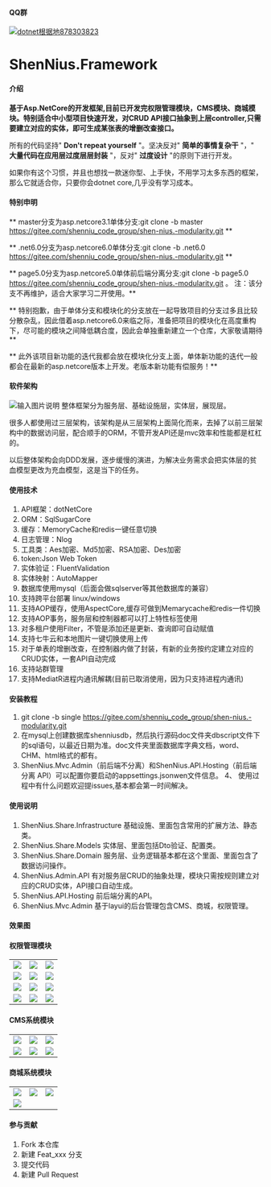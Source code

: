 #### QQ群
<a target="_blank" href="https://qm.qq.com/cgi-bin/qm/qr?k=IlNhUh4OZ4IS0fjt2O6b8HtjKuxiNY3I&jump_from=webapi"><img border="0" src="//pub.idqqimg.com/wpa/images/group.png" alt="dotnet根据地" title="dotnet根据地">878303823</a>
# ShenNius.Framework

#### 介绍

 **基于Asp.NetCore的开发框架,目前已开发完权限管理模块，CMS模块、商城模块。特别适合中小型项目快速开发，对CRUD API接口抽象到上层controller,只需要建立对应的实体，即可生成某张表的增删改查接口。** 
 
 所有的代码坚持" **Don't repeat yourself** "。坚决反对" **简单的事情复杂干** "，" **大量代码在应用层过度层层封装** "，反对" **过度设计** "的原则下进行开发。

 如果你有这个习惯，并且也想找一款迷你型、上手快，不用学习太多东西的框架，那么它就适合你，只要你会dotnet core,几乎没有学习成本。

#### 特别申明
 **  master分支为asp.netcore3.1单体分支:git clone -b master https://gitee.com/shenniu_code_group/shen-nius.-modularity.git  ** 

 ** .net6.0分支为asp.netcore6.0单体分支:git clone -b .net6.0 https://gitee.com/shenniu_code_group/shen-nius.-modularity.git  **

 ** page5.0分支为asp.netcore5.0单体前后端分离分支:git clone -b page5.0 https://gitee.com/shenniu_code_group/shen-nius.-modularity.git   。 注：该分支不再维护，适合大家学习二开使用。**  

 ** 特别抱歉，由于单体分支和模块化的分支放在一起导致项目的分支过多且比较分散杂乱，因此借着asp.netcore6.0来临之际，准备把项目的模块化在高度重构下，尽可能的模块之间降低耦合度，因此会单独重新建立一个仓库，大家敬请期待** 


 ** 此外该项目新功能的迭代我都会放在模块化分支上面，单体新功能的迭代一般都会在最新的asp.netcore版本上开发。老版本新功能有偿服务！** 

#### 软件架构
![输入图片说明](https://images.gitee.com/uploads/images/2021/1109/172453_89cc7f93_1173871.jpeg "项目架构图.jpg")
 整体框架分为服务层、基础设施层，实体层，展现层。

 很多人都使用过三层架构，该架构是从三层架构上面简化而来，去掉了以前三层架构中的数据访问层，配合顺手的ORM，不管开发API还是mvc效率和性能都是杠杠的。

 以后整体架构会向DDD发展，逐步缓慢的演进，为解决业务需求会把实体层的贫血模型更改为充血模型，这是当下的任务。


#### 使用技术

1. API框架：dotNetCore 
2. ORM：SqlSugarCore 
3. 缓存：MemoryCache和redis一键任意切换
4. 日志管理：Nlog
5. 工具类：Aes加密、Md5加密、RSA加密、Des加密  
6. token:Json Web Token
7. 实体验证：FluentValidation
8. 实体映射：AutoMapper
9. 数据库使用mysql（后面会做sqlserver等其他数据库的兼容）
10. 支持跨平台部署 linux/windows
11. 支持AOP缓存，使用AspectCore,缓存可做到Memarycache和redis一件切换
12. 支持AOP事务，服务层和控制器都可以打上特性标签使用
13. 对多租户使用Filter，不管是添加还是更新、查询即可自动赋值
14. 支持七牛云和本地图片一键切换使用上传
15. 对于单表的增删改查，在控制器内做了封装，有新的业务按约定建立对应的CRUD实体，一套API自动完成
16. 支持站群管理
17. 支持MediatR进程内通讯解耦(目前已取消使用，因为只支持进程内通讯)


#### 安装教程

1.  git clone -b single https://gitee.com/shenniu_code_group/shen-nius.-modularity.git 
2.  在mysql上创建数据库shenniusdb，然后执行源码doc文件夹dbscript文件下的sql语句，以最近日期为准。doc文件夹里面数据库字典文档，word、CHM、html格式的都有。
3.  ShenNius.Mvc.Admin（前后端不分离）和ShenNius.API.Hosting（前后端分离 API）可以配置你要启动的appsettings.jsonwen文件信息。
4、 使用过程中有什么问题欢迎提issues,基本都会第一时间解决。
#### 使用说明

1.   ShenNius.Share.Infrastructure 基础设施、里面包含常用的扩展方法、静态类。
2.   ShenNius.Share.Models 实体层、里面包括Dto验证、配置类。
3.   ShenNius.Share.Domain 服务层、业务逻辑基本都在这个里面、里面包含了数据访问操作。
4.   ShenNius.Admin.API 有对服务层CRUD的抽象处理，模块只需按规则建立对应的CRUD实体，API接口自动生成。
5.   ShenNius.API.Hosting 前后端分离的API。
6.   ShenNius.Mvc.Admin 基于layui的后台管理包含CMS、商城，权限管理。


#### 效果图

  #### 权限管理模块

<table>
    <tr>
        <td><img src="https://images.gitee.com/uploads/images/2021/1001/200307_6fa1bb44_1173871.png"/></td>
        <td><img src="https://images.gitee.com/uploads/images/2021/0925/235614_89800b14_1173871.png"/></td>
        <td><img src="https://images.gitee.com/uploads/images/2021/0304/164851_824fb005_1173871.png"/></td>
    </tr>
    <tr>
        <td><img src="https://images.gitee.com/uploads/images/2021/0925/235614_89800b14_1173871.png"/></td>
        <td><img src="https://images.gitee.com/uploads/images/2021/0925/235614_89800b14_1173871.png"/></td>
        <td><img src="https://images.gitee.com/uploads/images/2021/0925/235838_37691e67_1173871.png"/></td>
    </tr>              
   <tr>
      <td><img src="https://images.gitee.com/uploads/images/2021/0925/235909_4c7185de_1173871.png"/></td>
        <td><img src="https://images.gitee.com/uploads/images/2021/0927/220143_65141036_1173871.png"/></td>
        <td><img src="https://images.gitee.com/uploads/images/2021/0927/220202_2220b39c_1173871.png"/></td>
    </tr> 
   <tr>
     <td><img src="https://images.gitee.com/uploads/images/2021/0927/220246_a7f94f1e_1173871.png"/></td>
        <td><img src="https://images.gitee.com/uploads/images/2021/0927/220307_c9bedea9_1173871.png"/></td>
   <td><img src="https://images.gitee.com/uploads/images/2021/0927/220220_98eeadcf_1173871.png"/></td>       
    </tr> 
</table>

  #### CMS系统模块
<table>                
   <tr>
      <td><img src="https://images.gitee.com/uploads/images/2021/0927/220844_6f81e7f8_1173871.png"/></td>
        <td><img src="https://images.gitee.com/uploads/images/2021/0927/220609_911f705d_1173871.png"/></td>
        <td><img src="https://images.gitee.com/uploads/images/2021/0927/220630_db845562_1173871.png"/></td>
    </tr> 
   <tr>
     <td><img src="https://images.gitee.com/uploads/images/2021/0927/220643_c0c4885d_1173871.png"/></td>
        <td><img src="https://images.gitee.com/uploads/images/2021/0927/220704_d03f4bc4_1173871.png"/></td>
       <td><img src="https://images.gitee.com/uploads/images/2021/0927/220323_f940ac46_1173871.png"/></td>
    </tr>
</table>

  #### 商城系统模块
<table>                
   <tr>
      <td><img src="https://images.gitee.com/uploads/images/2021/0927/220934_03c65880_1173871.png"/></td>
        <td><img src="https://images.gitee.com/uploads/images/2021/0927/220950_1b6df0a5_1173871.png"/></td>
        <td><img src="https://images.gitee.com/uploads/images/2021/0927/221005_423e3c97_1173871.png"/></td>
    </tr> 
   <tr>
     <td><img src="https://images.gitee.com/uploads/images/2021/0927/221028_39281d75_1173871.png"/></td>
    </tr>
</table>

#### 参与贡献

1.  Fork 本仓库
2.  新建 Feat_xxx 分支
3.  提交代码
4.  新建 Pull Request

